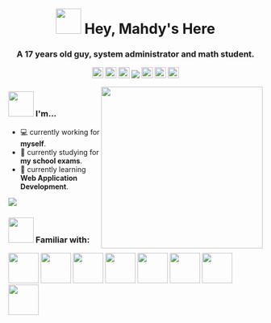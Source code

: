 <h1 align="center">
  <img src="https://raw.githubusercontent.com/MahdyMirzade/MahdyMirzade/main/assets/gifs/hello.gif" width="50px"/>
  Hey, Mahdy's Here
</h1>
<h3 align="center">A 17 years old guy, system administrator and math student.</h3>
<p align="center">
  <a href="mailto://me@mahdym.ir" target="blank"><img src="https://raw.githubusercontent.com/MahdyMirzade/MahdyMirzade/main/assets/icons/socials/mail.svg" alt="Mahdy's Email" height="22px" /></a>
  <a href="https://telegram.me/MahdyMirzade" target="blank"><img src="https://raw.githubusercontent.com/MahdyMirzade/MahdyMirzade/main/assets/icons/socials/telegram.svg" alt="Mahdy's Private Telegram" height="22px" /></a>
  <a href="https://twitter.com/MahdyMirzade" target="blank"><img src="https://raw.githubusercontent.com/MahdyMirzade/MahdyMirzade/main/assets/icons/socials/twitter.svg" alt="Mahdy's Twitter" height="22px" /></a>
  <img src="https://komarev.com/ghpvc/?username=mahdymirzade&label=Views&color=c792ea&style=flat">
  <a href="https://linkedin.com/in/MahdyMirzade" target="blank"><img src="https://raw.githubusercontent.com/MahdyMirzade/MahdyMirzade/main/assets/icons/socials/linkedin.svg" alt="Mahdy's Linkedin" height="22px" /></a>
  <a href="https://www.youtube.com/channel/UCgQdkPgiKuhEj9bzxWgPS1w" target="blank"><img src="https://raw.githubusercontent.com/MahdyMirzade/MahdyMirzade/main/assets/icons/socials/youtube.svg" alt="Mahdy's Youtube Channel" height="22px" /></a>
  <a href="https://odysee.com/@MahdyMirzade:0" target="blank"><img src="https://raw.githubusercontent.com/MahdyMirzade/MahdyMirzade/main/assets/icons/socials/odysee.svg" alt="Mahdy's Odysee Channel" height="22px" /></a>
</p>

<img align="right" src="https://raw.githubusercontent.com/MahdyMirzade/MahdyMirzade/main/assets/gifs/planet.gif" width="320px"/>

### <img src="https://raw.githubusercontent.com/MahdyMirzade/MahdyMirzade/main/assets/gifs/banana.idea.gif" width="50px"/> I'm...
- 💻 currently working for **myself**.
- 📕 currently studying for **my school exams**.
- 🌱 currently learning **Web Application Development**.

<img src="https://github-readme-stats.vercel.app/api?username=mahdymirzade&show_icons=true&theme=nightowl">

### <img src="https://raw.githubusercontent.com/MahdyMirzade/MahdyMirzade/main/assets/gifs/potato.dancing.gif" width="50px"/> Familiar with:
<p>
<img src="https://raw.githubusercontent.com/MahdyMirzade/MahdyMirzade/main/assets/icons/languages/c.svg" width="60px"/>
<img src="https://raw.githubusercontent.com/MahdyMirzade/MahdyMirzade/main/assets/icons/languages/c++.svg" width="60px"/>
<img src="https://raw.githubusercontent.com/MahdyMirzade/MahdyMirzade/main/assets/icons/languages/python.svg" width="60px"/>
<img src="https://raw.githubusercontent.com/MahdyMirzade/MahdyMirzade/main/assets/icons/languages/bash.svg" width="60px"/>
<img src="https://raw.githubusercontent.com/MahdyMirzade/MahdyMirzade/main/assets/icons/languages/php.svg" width="60px"/>
<img src="https://raw.githubusercontent.com/MahdyMirzade/MahdyMirzade/main/assets/icons/languages/html5.svg" width="60px"/>
<img src="https://raw.githubusercontent.com/MahdyMirzade/MahdyMirzade/main/assets/icons/languages/css3.svg" width="60px"/>
<img src="https://raw.githubusercontent.com/MahdyMirzade/MahdyMirzade/main/assets/icons/languages/javascript.svg" width="60px"/>
</p>
